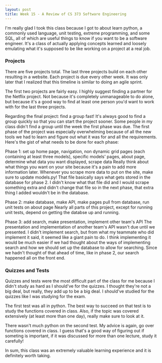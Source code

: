 ```yaml
---
layout: post
title: Week 15 - A Review of CS 373 Software Engineering
---
```


I'm really glad I took this class because I got to about learn python, a commonly used language, unit testing, extreme programming, and some SQL, all of which are useful things to know if you want to be a software engineer. It's a class of actually applying concepts learned and loosely emulating what it's supposed to be like working on a project at a real job.

### Projects

There are five projects total. The last three projects build on each other resulting in a website. Each project is due every other week. It was only later that I realized that this timeline is similar to doing an agile sprint.

The first two projects are fairly easy. I highly suggest finding a partner for the Netflix project. Not because it's completely unmanageable to do alone, but because it's a good way to find at least one person you'd want to work with for the last three projects.

Regarding the final project: find a group fast! It's always good to find a group quickly so that you can start the project sooner. Some people in my class didn't find a group until the week the first phase was due. The first phase of the project was especially overwhelming because of all the new tools we had to learn and figure out what it was for and all the requirements. Here's the gist of what needs to be done for each phase:

Phase 1: set up home page, navigation, non dynamic grid pages (each containing at least three models), specific models' pages, about page, determine what data you want displayed, scrape data
Really think about what things you want on your site because it's a pain to add more information later. Whenever you scrape more data to put on the site, make sure to update models.py! That file basically says what gets stored in the database for phase 2. I didn't know what that file did and I would scrape something extra and didn't change that file so in the next phase, that extra thing I added wouldn't be in the database. 

Phase 2: make database, make API, make pages pull from database, run unit tests on about page
Nearly all parts of this project, except for running unit tests, depend on getting the databse up and running.

Phase 3: add search, make presentation, implement other team's API
The presentation and implementation of another team's API wasn't due until we presented. I didn't implement search, but from what my teammate who did implement it said, it seemed like a giant pain to do. I think implementing it would be much easier if we had thought about the ways of implementing search and how we should set up the database to allow for searching. Since we hadn't thought of that ahead of time, like in phase 2, our search happened all on the front end.

### Quizzes and Tests

Quizzes and tests were the most difficult part of the class for me because I didn't study as hard as I should've for the quizzes. I thought they're not a big deal, but really, they add up to be a big deal. I should've studied for the quizzes like I was studying for the exam. 

The first test was all in python. The best way to succeed on that test is to study the functions covered in class. Also, if the topic was covered extensively (at least more than one day), really make sure to look at it.

There wasn't much python on the second test. My advice is again, go over functions covered in class. I guess that's a good way of figuring out if someting is important, if it was discussed for more than one lecture, study it carefully!

In sum, this class was an extremely valuable learning experience and it is definitely worth taking. 
